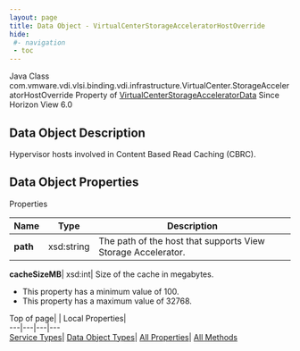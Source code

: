 ```yaml
---
layout: page
title: Data Object - VirtualCenterStorageAcceleratorHostOverride
hide:
 #- navigation
 - toc
---
```






Java Class
    com.vmware.vdi.vlsi.binding.vdi.infrastructure.VirtualCenter.StorageAcceleratorHostOverride
Property of
     [VirtualCenterStorageAcceleratorData](vdi.infrastructure.VirtualCenter.StorageAcceleratorData.md#field_detail)
Since 
    Horizon View 6.0

## Data Object Description 

Hypervisor hosts involved in Content Based Read Caching (CBRC). 

## Data Object Properties

Properties

Name |  Type |  Description   
---|---|---  
**path**|  xsd:string|  The path of the host that supports View Storage Accelerator.   
  
**cacheSizeMB**|  xsd:int|  Size of the cache in megabytes.   


  * This property has a minimum value of 100. 
  * This property has a maximum value of 32768. 

  
  
  
Top of page| | Local Properties|   
---|---|---|---  
[Service Types](index-mo_types.md)| [Data Object Types](index-do_types.md)| [All Properties](index-properties.md)| [All Methods](index-methods.md)  
  
  

